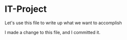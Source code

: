 IT-Project
==========


Let's use this file to write up what we want to accomplish

I made a change to this file, and I committed it.
